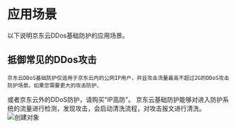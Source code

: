# 应用场景

以下说明京东云DDos基础防护的应用场景。

## 抵御常见的DDos攻击
    京东云DDoS基础防护仅适用于京东云内的公网IP用户，并且攻击流量最高不超过2G的DDoS攻击防护场景。如果您需要更大的攻击防护、
或者京东云外的DDoS防护，请购买"IP高防"。
    京东云基础防护能够对进入防护系统的流量进行检测，发现攻击，会启动清洗流程，对攻击报文进行清洗。
 ![创建对象](https://github.com/jdcloudcom/cn/blob/edit/image/Basic%20Anti-DDos/Infrastructure01.png)
